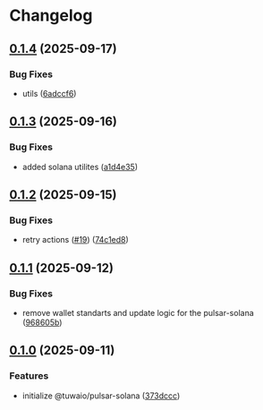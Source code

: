 # Changelog

## [0.1.4](https://github.com/TuwaIO/pulsar-core/compare/pulsar-solana-v0.1.3...pulsar-solana-v0.1.4) (2025-09-17)


### Bug Fixes

* utils ([6adccf6](https://github.com/TuwaIO/pulsar-core/commit/6adccf62d413cedc9405815b7279b2e926b9d10a))

## [0.1.3](https://github.com/TuwaIO/pulsar-core/compare/pulsar-solana-v0.1.2...pulsar-solana-v0.1.3) (2025-09-16)


### Bug Fixes

* added solana utilites ([a1d4e35](https://github.com/TuwaIO/pulsar-core/commit/a1d4e3550f50724894a68a87c5e689beda0090b2))

## [0.1.2](https://github.com/TuwaIO/pulsar-core/compare/pulsar-solana-v0.1.1...pulsar-solana-v0.1.2) (2025-09-15)


### Bug Fixes

* retry actions ([#19](https://github.com/TuwaIO/pulsar-core/issues/19)) ([74c1ed8](https://github.com/TuwaIO/pulsar-core/commit/74c1ed8a6bc1c9548951bb05b389d70abbacb840))

## [0.1.1](https://github.com/TuwaIO/pulsar-core/compare/pulsar-solana-v0.1.0...pulsar-solana-v0.1.1) (2025-09-12)


### Bug Fixes

* remove wallet standarts and update logic for the pulsar-solana ([968605b](https://github.com/TuwaIO/pulsar-core/commit/968605b680416eb189572893a55c830a35f6f479))

## [0.1.0](https://github.com/TuwaIO/pulsar-core/compare/pulsar-solana-v0.0.1...pulsar-solana-v0.1.0) (2025-09-11)


### Features

* initialize @tuwaio/pulsar-solana ([373dccc](https://github.com/TuwaIO/pulsar-core/commit/373dccce06ee13a18c95b474a67af22f01fbb980))
